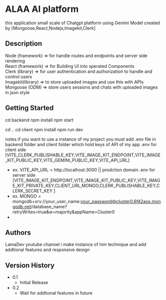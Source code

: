 # ALAA AI platform

this application small scale of Chatgpt platform using Gemini Model created by [Mongoose,React,Nodejs,Imagekit,Clerk]

## Description
Node (framework) => for handle routes and endpoints and server side rendering <br>
React (framework) => for Building UI into sperated Components <br>
Clerk (library) => for user authentication and authorization to handle and control users <br>
Imagekit(library) => to store uploaded images and use this with APIs <br>
Mongoose (ODM) => store users sessions and chats with uploaded images in json style <br>

## Getting Started
cd backend 
npm install
npm start

cd .. 
cd client
npm install
npm run dev

notes
if you want to use a instance of my project you must add .env file in backend folder and client folder which hold keys of API of my app
.env for client side [VITE_CLERK_PUBLISHABLE_KEY,VITE_IMAGE_KIT_ENDPOINT,VITE_IMAGE_KIT_PUBLIC_KEY,VITE_GEMINI_PUBLIC_KEY,VITE_API_URL]
* ex. VITE_API_URL = http://localhost:3000 || prodction domain
.env for server side [VITE_IMAGE_KIT_ENDPOINT,VITE_IMAGE_KIT_PUBLIC_KEY,VITE_IMAGE_KIT_PRIVATE_KEY,CLIENT_URL,MONGO,CLERK_PUBLISHABLE_KEY,CLERK_SECRET_KEY ]
* ex. MONGO = mongodb+srv://your_user_name:your_password@cluster0.6f42aox.mongodb.net/database_name?retryWrites=true&w=majority&appName=Cluster0
* 


## Authors

LamaDev youtube channel i make instance of him technique and add addtional features and responsive design 

## Version History

* 0.1
    * Initial Release
* 0.2
    * Wait for addtional features in future
